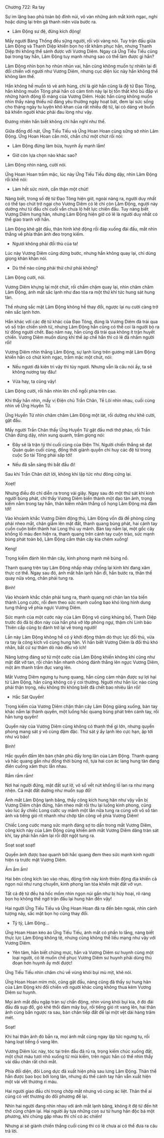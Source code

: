 




Chương 722: Ra tay


Sự im lặng bao phủ toàn bộ đỉnh núi, vô vàn những ánh mắt kinh ngạc, nghi hoặc dừng lại trên gã thanh niên vừa bước ra.

- Lâm Động sư đệ, đừng kích động!

Mấy người Bàng Thống đều sững người, rồi vội vàng nói. Tuy trận đấu giữa Lâm Động và Thanh Diệp khiến bọn họ rất khâm phục hắn, nhưng Thanh Diệp thì không thể sánh được với Vương Diêm. Ngay cả Ứng Tiếu Tiếu cũng bại trong tay hắn, Lâm Động tuy mạnh nhưng sao có thể làm được gì hắn?

Lâm Động nhìn bọn họ nhún nhún vai, hắn cũng không muốn tự nhiên lại đi đối chiến với người như Vương Diêm, nhưng cục diện lúc này hắn không thể không làm thế.

Hắn không hề muốn tỏ vẻ anh hùng, chỉ là giờ hắn cũng là đệ tử Đạo Tông, hắn không muốn Tông phái hắn có cảm tình này lại bị tổn thất khó bù đắp vì những hành động lỗ mãng của Vương Diêm. Hoặc hắn cũng không muốn nhìn thấy nàng thiếu nữ đáng yêu thường ngày hoạt bát, đem lại sức sống cho tháng ngày tu luyện khô khan của rất nhiều đệ tử, lại có dáng vẻ buồn bã khiến người khác phải đau lòng như vậy.

Đương nhiên hắn biết không chỉ hắn nghĩ như thế.

Giữa đống đổ nát, Ứng Tiếu Tiếu và Ứng Hoan Hoan cùng sững sờ nhìn Lâm Động. Ứng Hoan Hoan cắn môi, chần chừ một chút rồi nói:

- Lâm Động đừng làm bừa, huynh ấy mạnh lắm!

- Giờ còn lựa chọn nào khác sao?

Lâm Động nhìn nàng, cười nói.

Ứng Hoan Hoan trầm mặc, lúc này Ứng Tiếu Tiếu đứng dậy, nhìn Lâm Động rồi khẽ nói:

- Làm hết sức mình, cẩn thận một chút!

Nàng biết, trong số đệ tử Đạo Tông hiện giờ, ngoài nàng ra, người duy nhất có thể tạo chút trở ngại cho Vương Diêm có lẽ chỉ còn Lâm Động, người này dường như từ đầu chí cuối vẫn chưa lộ hết lực chiến đấu. Tuy nàng biết Vương Diêm hung hãn, nhưng Lâm Động hiện giờ có lẽ là người duy nhất có thể giao tranh với hắn.

Lâm Động khẽ gật đầu, thân hình khẽ động rồi đáp xuống đài đấu, mắt nhìn thẳng về phía thân ảnh đeo trọng kiếm.

- Ngươi không phải đối thủ của ta!

Lúc này Vương Diêm cũng dừng bước, nhưng hắn không quay lại, chỉ dùng giọng khàn khàn nói.

- Dù thế nào cũng phải thử chứ phải không?

Lâm Động cười, nói.

Vương Diêm khựng lại một chút, rồi chầm chậm quay lại, nhìn chăm chăm Lâm Động, ánh mắt sắc lạnh như đao tỏa ra một thứ khí tức hung sát hung tàn.

Thế nhưng sắc mặt Lâm Động không hề thay đổi, ngược lại nụ cười càng trở nên sắc lạnh hơn.

Hắn khác với các đệ tử khác của Đạo Tông, đúng là Vương Diêm đã trải qua vô số trận chiến sinh tử, nhưng Lâm Động hắn cũng có thể coi là người bò ra từ đống người chết. Bao năm nay, hắn cũng đã trải qua không ít trận huyết chiến. Vương Diêm muốn dùng khí thế áp chế hắn thì có lẽ đã nhầm người rồi!

Vương Diêm nhìn thẳng Lâm Động, sự lạnh lùng trên gương mặt Lâm Động khiến hắn có chút kinh ngạc, trầm mặc một chút, nói:

- Nếu ngươi đã kiên trì vậy thì tùy ngươi. Nhưng vẫn là câu nói ấy, ta sẽ không nương tay đâu!

- Vừa hay, ta cũng vậy!

Lâm Động cười, rồi hắn nhìn lên chỗ ngồi phía trên cao.

Khi thấy hắn nhìn, mấy vị Điện chủ Trần Chân, Tề Lôi nhìn nhau, cuối cùng nhìn về Ứng Huyền Tử.

Ứng Huyền Tử nhìn chăm chăm Lâm Động một lát, rồi dường như khẽ cười, gật đầu.

Mấy người Trần Chân thấy Ứng Huyền Tử gật đầu mới thở phào, rồi Trần Chân đứng dậy, nhìn xung quanh, trầm giọng nói:

- Đây sẽ là trận tỷ thí cuối cùng của Điện Thí. Người chiến thắng sẽ đạt Quán quân cuối cùng, đồng thời giành quyền chỉ huy các đệ tử trong cuộc So tài Tông phái sắp tới!

- Nếu đã sẵn sàng thì bắt đầu đi!

Sau khi Trần Chân dứt lời, không khí lập tức như đông cứng lại.

Xoẹt!

Nhưng điều đó chỉ diễn ra trong vài giây. Ngay sau đó một thứ sát khí kinh người bùng phát, chỉ thấy Vương Diêm biến thành một đạo tàn ảnh, trọng kiếm nằm trong tay hắn, thân kiếm nhằm thẳng cổ họng Lâm Động mà đâm tới!

Vào khoảnh khắc Vương Diêm động thủ, Lâm Động vốn đã đề phòng cũng phải nheo mắt, chân giẫm lên mặt đất, thanh quang bùng phát, hai cánh tay cuồn cuộn biến thành hai Long thủ uy mãnh. Bàn tay nắm lại, một gốc cây khổng lồ màu đen hiện ra, thanh quang trên cánh tay cuộn trào, sức mạnh bùng phát toàn bộ, Lâm Động cầm thân cây kia chém xuống!

Keng!

Trọng kiếm đánh lên thân cây, kình phong mạnh mẽ bùng nổ.

Thanh quang trên tay Lâm Động nhấp nháy chống lại kình khí đang xâm thực cơ thể. Ngay sau đó, ánh mắt hắn lạnh hẳn đi, hắn bước ra, thân thể quay nửa vòng, chân phải tung ra.

Binh!

Vào khoảnh khắc chân phải tung ra, thanh quang nơi chân lan tỏa biến thành Long cước, rồi đem theo sức mạnh cuồng bạo khó lòng hình dung tung thẳng về phía ngực Vương Diêm.

Sức mạnh của một cước này của Lâm Động vô cùng khủng bố, Thanh Diệp trước đó đã bị đòn này của hắn phá vỡ lớp phòng ngự, thậm chí Linh bảo Thiên cấp cũng bị đánh trở lại về trong người!

Lần này Lâm Động không hề có ý khởi động thăm dò thực lực đối thủ, vừa ra tay là công kích vô cùng hung hãn. Vì hắn biết Vương Diêm là đối thủ khó nhằn, bất cứ sự thăm dò nào đều vô ích!

Năng lượng đáng sợ từ một cước của Lâm Động khiến không khí cũng như mặt đất vỡ tan, rồi chân hắn nhanh chóng đánh thẳng lên ngực Vương Diêm, một âm thanh trầm đục vang lên.

Mắt Vương Diêm ngưng tụ hung quang, hắn cũng cảm nhận được sự lợi hại từ Lâm Động, hắn cũng không có ý coi thường. Người như hắn lúc nào cũng phải thận trọng, nếu không thì không biết đã chết bao nhiêu lần rồi!

- Hắc Sát Quyền!

Trọng kiếm của Vương Diêm chặn thân cây Lâm Động giáng xuống, bàn tay khác nắm lại thành quyền, một luồng hắc quang bùng phát trên cánh tay, rồi hắn tung quyền!

Quyền này của Vương Diêm cũng không có thanh thế gì lớn, nhưng quyền phong mang sát ý vô cùng đậm đặc. Thứ sát ý ấy lạnh lẽo cực hạn, ập tới như vũ bão!

Binh!

Hắc quyền đấm lên bàn chân phủ đầy long lân của Lâm Động. Thanh quang và hắc quang gần như đồng thời bùng nổ, tựa hai con ác lang hung tàn đang điên cuồng xâm thực lẫn nhau.

Rầm rầm rầm!

Nơi hai người đứng, mặt đất sụt lở, vô số vết nứt khổng lồ lan ra như mạng nhện. Cả mặt đất dường như muốn sụp đổ!

Ánh mắt Lâm Động lạnh băng, thấy công kích hung hãn như vậy vẫn bị Vương Diêm chặn đứng, hắn nheo mắt rồi thu lại luồng kình phong, cũng vào lúc ấy chiếc Long cước uy mãnh một lần nữa tung ra cùng với vô số tàn ảnh và tiếng gió rít nhanh như chớp tấn công về phía Vương Diêm!

Chiếc Long cước mang sức mạnh đáng sợ to dần trong mắt Vương Diêm, công kích này của Lâm Động cũng khiến ánh mắt Vương Diêm dâng tràn sát khí, tay phải hắn nắm lại rồi đột ngột tung ra.

Soạt soạt soạt!

Quyền ảnh được bao quanh bởi hắc quang đem theo sức mạnh kinh người hiện ra trước mặt Vương Diêm.

Ầm ầm ầm!

Hai bên công kích lao vào nhau, động tĩnh này kinh thiên động địa khiến cả ngọn núi như rung chuyển, kình phong lan tỏa khiến mặt đất vỡ vụn.

Tất cả đệ tử đều há hốc mồm nhìn ngọn núi gần như bị hủy hoại, rõ ràng bọn họ không thể ngờ trận đấu lại hung hãn đến vậy!

Hai người Ứng Tiếu Tiếu và Ứng Hoan Hoan đã ra đến bên ngoài, nhìn cảnh tượng này, sắc mặt bọn họ cũng thay đổi.

- Tỷ tỷ, Lâm Động…

Ứng Hoan Hoan kéo áo Ứng Tiếu Tiếu, ánh mắt có phần lo lắng, nàng biết thực lực Lâm Động không tệ, nhưng cũng không thể liều mạng như vậy với Vương Diêm.

- Yên tâm, hắn biết chừng mực, hắn và Vương Diêm sư huynh cùng một loại người, có lẽ muốn chế phục Vương Diêm sư huynh phải dùng thủ đoạn hơn huynh ấy mới được!

Ứng Tiếu Tiếu nhìn chăm chú về vùng khói bụi mù mịt, khẽ nói.

Ứng Hoan Hoan mím môi, cũng gật đầu, nàng cũng đã thấy sự hung hãn của Lâm Động khi đối chiến với người khác cũng không thua kém Vương Diêm sư huynh.

Mọi ánh mắt đều ngập tràn sự chấn động, nhìn vùng khói bụi kia, ở đó đài đấu đã sụp đổ, gió khẽ thổi đám mây bụi, rồi tiếng gió rít vang lên, hai thân ảnh cùng bắn ngược ra sau, bàn chân tiếp đất để lại một vệt dài hàng trăm mét.

Soạt!

Khi hai thân ảnh đó bắn ra, mọi ánh mắt cũng ngay lập tức ngưng tụ, rồi hàng loạt tiếng ồ vang lên.

Vương Diêm lúc này, tóc tai trên đầu đã rũ ra, trọng kiếm chúc xuống đất, một chút máu tươi nhỏ xuống từ mũi kiếm, trên ngực hắn có thể nhìn thấy vài dấu chân rất chói mắt.

Phía đối diện, đôi Long dực đã xuất hiện phía sau lưng Lâm Động. Thân thể hắn được bao bọc bởi long lân, nhưng dù thế cánh tay hắn vẫn xuất hiện một vài vết thương rỉ máu.

Hai người giao đấu chỉ trong chớp mắt nhưng vô cùng ác liệt. Thân thể ai cũng có vết thương do đối phương để lại.

Nhìn hai người đang nhìn nhau với ánh mắt lạnh băng, không ít đệ tử đến hít thở cũng chậm lại. Hai người ấy tựa những con sư tử hung hãn độc bá một phương, khi chúng gặp nhau thì chỉ có ác chiến!

Nhưng ai sẽ giành chiến thắng cuối cùng thì có lẽ chưa ai có thể đưa ra câu trả lời.




